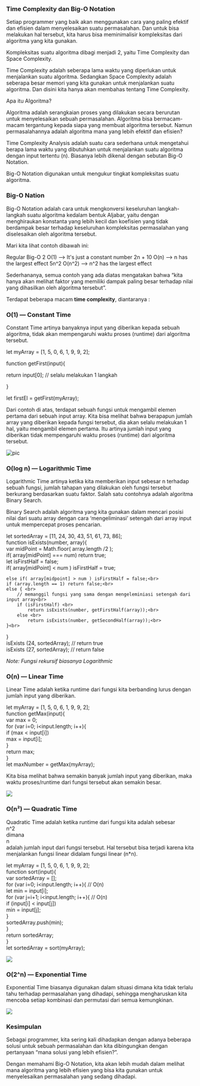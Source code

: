 ### Time Complexity dan Big-O Notation
Setiap programmer yang baik akan menggunakan cara yang paling efektif dan efisien dalam menyelesaikan suatu permasalahan. Dan untuk bisa melakukan hal tersebut, kita harus bisa meminimalisir kompleksitas dari algoritma yang kita gunakan.

Kompleksitas suatu algoritma dibagi menjadi 2, yaitu Time Complexity dan Space Complexity.

Time Complexity adalah seberapa lama waktu yang diperlukan untuk menjalankan suatu algoritma. Sedangkan Space Complexity adalah seberapa besar memori yang kita gunakan untuk menjalankan suatu algoritma. Dan disini kita hanya akan membahas tentang Time Complexity.


Apa itu Algoritma?

Algoritma adalah serangkaian proses yang dilakukan secara berurutan untuk menyelesaikan sebuah permasalahan. Algoritma bisa bermacam-macam tergantung kepada siapa yang membuat algoritma tersebut. Namun permasalahannya adalah algoritma mana yang lebih efektif dan efisien?

Time Complexity Analysis adalah suatu cara sederhana untuk mengetahui berapa lama waktu yang dibutuhkan untuk menjalankan suatu algoritma dengan input tertentu (n). Biasanya lebih dikenal dengan sebutan Big-O Notation.

Big-O Notation digunakan untuk mengukur tingkat kompleksitas suatu algoritma.

### Big-O Nation
Big-O Notation adalah cara untuk mengkonversi keseluruhan langkah-langkah suatu algoritma kedalam bentuk Aljabar, yaitu dengan menghiraukan konstanta yang lebih kecil dan koefisien yang tidak berdampak besar terhadap keseluruhan kompleksitas permasalahan yang diselesaikan oleh algoritma tersebut.

Mari kita lihat contoh dibawah ini:

Regular       Big-O
2             O(1)   --> It's just a constant number
2n + 10       O(n)   --> n has the largest effect
5n^2          O(n^2) --> n^2 has the largest effect

Sederhananya, semua contoh yang ada diatas mengatakan bahwa “kita hanya akan melihat faktor yang memiliki dampak paling besar terhadap nilai yang dihasilkan oleh algoritma tersebut”.

Terdapat beberapa macam **time complexity**, diantaranya :

### O(1) — Constant Time

Constant Time artinya banyaknya input yang diberikan kepada sebuah algoritma, tidak akan mempengaruhi waktu proses (runtime) dari algoritma tersebut.

let myArray = [1, 5, 0, 6, 1, 9, 9, 2];

function getFirst(input){

   return input[0]; // selalu melakukan 1 langkah
   
}

let firstEl = getFirst(myArray);

Dari contoh di atas, terdapat sebuah fungsi untuk mengambil elemen pertama dari sebuah input array. Kita bisa melihat bahwa berapapun jumlah array yang diberikan kepada fungsi tersebut, dia akan selalu melakukan 1 hal, yaitu mengambil elemen pertama. Itu artinya jumlah input yang diberikan tidak mempengaruhi waktu proses (runtime) dari algoritma tersebut.

![pic](https://miro.medium.com/max/1110/1*e-VhJyemSGWq_ynFsBb1_A.png)

### O(log n) — Logarithmic Time
Logarithmic Time artinya ketika kita memberikan input sebesar n terhadap sebuah fungsi, jumlah tahapan yang dilakukan oleh fungsi tersebut berkurang berdasarkan suatu faktor. Salah satu contohnya adalah algoritma Binary Search.

Binary Search adalah algoritma yang kita gunakan dalam mencari posisi nilai dari suatu array dengan cara ‘mengeliminasi’ setengah dari array input untuk mempercepat proses pencarian.

<p>
let sortedArray = [11, 24, 30, 43, 51, 61, 73, 86];<br>
function isExists(number, array){<br>
    var midPoint = Math.floor( array.length /2 );<br>
    if( array[midPoint] === num) return true;<br>
    let isFirstHalf = false;<br>
    if( array[midPoint] < num ) isFirstHalf = true;<br>
  
    else if( array[midpoint] > num ) isFirstHalf = false;<br>
    if (array.length == 1) return false;<br>
    else { <br>
        // memanggil fungsi yang sama dengan mengeleminiasi setengah dari input array<br>
        if (isFirstHalf) <br>
            return isExists(number, getFirstHalf(array));<br>
        else <br>
            return isExists(number, getSecondHalf(array));<br>
    }<br>
}<br>
isExists (24, sortedArray); // return true<br>
isExists (27, sortedArray); // return false<br>
</p>

*Note: Fungsi rekursif biasanya Logarithmic*

### O(n) — Linear Time
Linear Time adalah ketika runtime dari fungsi kita berbanding lurus dengan jumlah input yang diberikan.

let myArray = [1, 5, 0, 6, 1, 9, 9, 2];<br>
function getMax(input){<br>
    var max = 0;<br>
    for (var i=0; i<input.length; i++){<br>
        if (max < input[i])<br>
            max = input[i];<br>
    }<br>
    return max;<br>
}<br>
let maxNumber = getMax(myArray);<br>

Kita bisa melihat bahwa semakin banyak jumlah input yang diberikan, maka waktu proses/runtime dari fungsi tersebut akan semakin besar.

![](https://miro.medium.com/max/1106/1*VaFSvrt4lN3aKfDwuZR3Ow.png)

### O(n²) — Quadratic Time
Quadratic Time adalah ketika runtime dari fungsi kita adalah sebesar <br>
n^2<br>
dimana <br>
n<br>
adalah jumlah input dari fungsi tersebut. Hal tersebut bisa terjadi karena kita menjalankan fungsi linear didalam fungsi linear (n*n).<br>

let myArray = [1, 5, 0, 6, 1, 9, 9, 2];<br>
function sort(input){<br>
    var sortedArray = [];<br>
    for (var i=0; i<input.length; i++){ // O(n) <br>
        let min = input[i];<br>
        for (var j=i+1; i<input.length; i++){ // O(n)<br>
            if (input[i] < input[j])<br>
                min = input[j];<br>
        }<br>
        sortedArray.push(min);<br>
    }<br>
    return sortedArray;<br>
}<br>
let sortedArray = sort(myArray);<br>

![](https://miro.medium.com/max/640/1*2mYL6r8c2XVKXEG5oAUqZQ.png)

### O(2^n) — Exponential Time
Exponential Time biasanya digunakan dalam situasi dimana kita tidak terlalu tahu terhadap permasalahan yang dihadapi, sehingga mengharuskan kita mencoba setiap kombinasi dan permutasi dari semua kemungkinan.

![](https://miro.medium.com/max/1066/1*u7dzzW7DZegsJhEVfbcfNg.png)
### Kesimpulan
Sebagai programmer, kita sering kali dihadapkan dengan adanya beberapa solusi untuk sebuah permasalahan dan kita dibingungkan dengan pertanyaan “mana solusi yang lebih efisien?”.

Dengan memahami Big-O Notation, kita akan lebih mudah dalam melihat mana algoritma yang lebih efisien yang bisa kita gunakan untuk menyelesaikan permasalahan yang sedang dihadapi.
